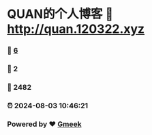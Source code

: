# QUAN的个人博客 :link: http://quan.120322.xyz 
### :page_facing_up: [6](http://quan.120322.xyz/tag.html) 
### :speech_balloon: 2 
### :hibiscus: 2482 
### :alarm_clock: 2024-08-03 10:46:21 
### Powered by :heart: [Gmeek](https://github.com/Meekdai/Gmeek)
